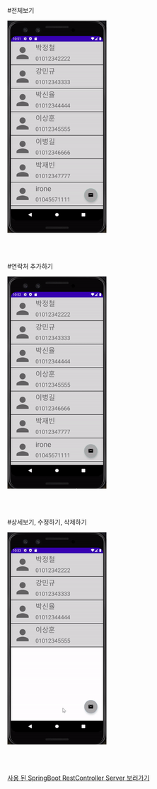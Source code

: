#전체보기

![이미지](img/findall.gif)

</br>
</br>

#연락처 추가하기

![이미지](img/save.gif)

</br>
</br>

#상세보기, 수정하기, 삭제하기

![이미지](img/edit.gif)

</br>
</br>

[사용 된 SpringBoot RestController Server 보러가기](https://github.com/iron-ee/Android_retrofit2_PhoneBookApp_Server)

